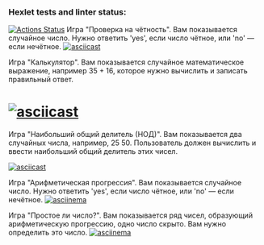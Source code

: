 ### Hexlet tests and linter status:
[![Actions Status](https://github.com/RatiborM/python-project-49/actions/workflows/hexlet-check.yml/badge.svg)](https://github.com/RatiborM/python-project-49/actions)
Игра "Проверка на чётность".
Вам показывается случайное число. Нужно ответить 'yes', если число чётное, или 'no' — если нечётное.
[![asciicast](https://asciinema.org/a/jJ81w55kL9itg2TON9OhD7xot.svg)](https://asciinema.org/a/jJ81w55kL9itg2TON9OhD7xot)

Игра "Калькулятор".
Вам показывается случайное математическое выражение, например 35 + 16, которое нужно вычислить и записать правильный ответ.

[![asciicast](  https://asciinema.org/a/7aJWKio4nQaP4KYR2eYwN9Vwc.svg)](  https://asciinema.org/a/7aJWKio4nQaP4KYR2eYwN9Vwc)
=======
Игра "Наибольший общий делитель (НОД)".
Вам показывается два случайных числа, например, 25 50. Пользователь должен вычислить и ввести наибольший общий делитель этих чисел.

[![asciicast](https://asciinema.org/a/SH9nPQyPb8xxxOsMLqJGACLY7.svg)](https://asciinema.org/a/SH9nPQyPb8xxxOsMLqJGACLY7)

Игра "Арифметическая прогрессия".
Вам показывается случайное число. Нужно ответить 'yes', если число чётное, или 'no' — если нечётное.
 [![asciinema](https://asciinema.org/a/Vx4H4RgUXZsJLV2dbKMIfgRmz.svg)](https://asciinema.org/a/Vx4H4RgUXZsJLV2dbKMIfgRmz)

Игра "Простое ли число?".
Вам показывается ряд чисел, образующий арифметическую прогрессию, одно число скрыто. Вам нужно определить это число.
 [![asciinema](https://asciinema.org/a/IxYygm3T2UE2AoZYSn4eRT5DI.svg)](https://asciinema.org/a/IxYygm3T2UE2AoZYSn4eRT5DI)